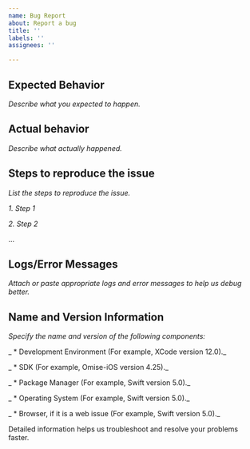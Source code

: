 ```yaml
---
name: Bug Report
about: Report a bug
title: ''
labels: ''
assignees: ''

---
```


## Expected Behavior

_Describe what you expected to happen._

## Actual behavior

_Describe what actually happened._

## Steps to reproduce the issue

_List the steps to reproduce the issue._

_1. Step 1_

_2. Step 2_

...

## Logs/Error Messages

_Attach or paste appropriate logs and error messages to help us debug better._

## Name and Version Information

_Specify the name and version of the following components:_

_ * Development Environment (For example, XCode version 12.0)._

_ * SDK (For example, Omise-iOS version 4.25)._

_ * Package Manager (For example, Swift version 5.0)._

_ * Operating System (For example, Swift version 5.0)._

_ * Browser, if it is a web issue (For example, Swift version 5.0)._

Detailed information helps us troubleshoot and resolve your problems faster.
